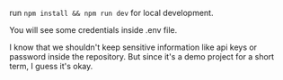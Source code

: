 run `npm install && npm run dev` for local development.

You will see some credentials inside .env file. 

I know that we shouldn't keep sensitive information like api keys or password inside the repository.
But since it's a demo project for a short term, I guess it's okay.
